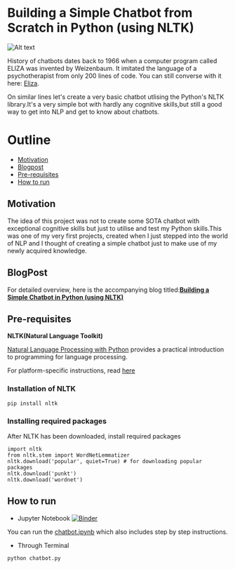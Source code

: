 # Building a Simple Chatbot from Scratch in Python (using NLTK)         
             
![Alt text](https://cdn-images-1.medium.com/max/800/1*pPcVfZ7i-gLMabUol3zezA.gif)        
         
History of chatbots dates back to 1966 when a computer program called ELIZA was invented by Weizenbaum. It imitated the language of a psychotherapist from only 200 lines of code. You can still converse with it here: [Eliza](http://psych.fullerton.edu/mbirnbaum/psych101/Eliza.htm?utm_source=ubisend.com&utm_medium=blog-link&utm_campaign=ubisend). 

On similar lines let's create a very basic chatbot utlising the Python's NLTK library.It's a very simple bot with hardly any cognitive skills,but still a good way to get into NLP and get to know about chatbots.


# Outline  
* [Motivation](#motivation) 
* [Blogpost](#blogpost) 
* [Pre-requisites](#pre-requisites)
* [How to run](#how-to-run)


## Motivation
The idea of this project was not to create some SOTA chatbot with exceptional cognitive skills but just to utilise and test my Python skills.This was one of my very first projects, created  when I just stepped into the world of NLP and I thought of creating a simple chatbot just to make use of my newly acquired knowledge.

## BlogPost
For detailed overview, here is the accompanying blog titled:**[Building a Simple Chatbot in Python (using NLTK)](https://medium.com/analytics-vidhya/building-a-simple-chatbot-in-python-using-nltk-7c8c8215ac6e)**

   
## Pre-requisites  
**NLTK(Natural Language Toolkit)**

[Natural Language Processing with Python](http://www.nltk.org/book/) provides a practical introduction to programming for language processing.

For platform-specific instructions, read [here](https://www.nltk.org/install.html)

### Installation of NLTK
```
pip install nltk
```
### Installing required packages
After NLTK has been downloaded, install required packages
```
import nltk
from nltk.stem import WordNetLemmatizer
nltk.download('popular', quiet=True) # for downloading popular packages
nltk.download('punkt') 
nltk.download('wordnet') 
```

## How to run
* Jupyter Notebook [![Binder](https://mybinder.org/badge_logo.svg)](https://mybinder.org/v2/gh/parulnith/Building-a-Simple-Chatbot-in-Python-using-NLTK/master)

You can run the [chatbot.ipynb](https://github.com/parulnith/Building-a-Simple-Chatbot-in-Python-using-NLTK/blob/master/Chatbot.ipynb) which also includes step by step instructions.
* Through Terminal
```
python chatbot.py
```
